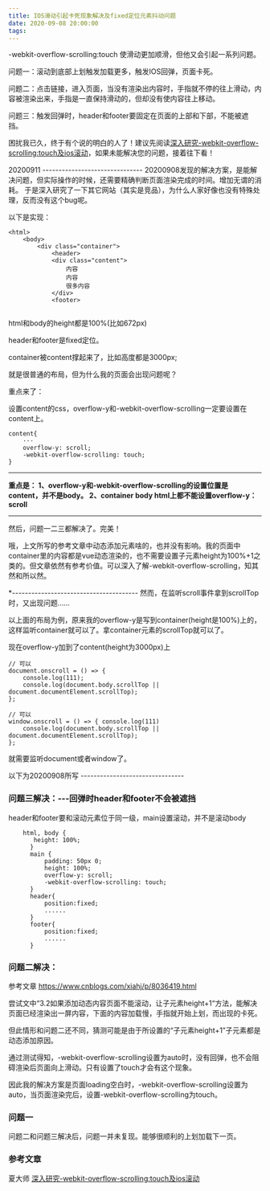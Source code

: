 ```yaml
---
title: IOS滑动引起卡死现象解决及fixed定位元素抖动问题
date: 2020-09-08 20:00:00
tags: 
---
```

-webkit-overflow-scrolling:touch 使滑动更加顺滑，但他又会引起一系列问题。

问题一：滚动到底部上划触发加载更多，触发IOS回弹，页面卡死。

问题二：点击链接，进入页面，当没有渲染出内容时，手指就不停的往上滑动，内容被渲染出来，手指是一直保持滑动的，但却没有使内容往上移动。

问题三：触发回弹时，header和footer要固定在页面的上部和下部，不能被遮挡。

<!--more-->
困扰我已久，终于有个说的明白的人了！建议先阅读[深入研究-webkit-overflow-scrolling:touch及ios滚动](https://www.cnblogs.com/xiahj/p/8036419.html)，如果未能解决您的问题，接着往下看！

20200911 -------------------------------
20200908发现的解决方案，是能解决问题，但实际操作的时候，还需要精确判断页面渲染完成的时间。增加无谓的消耗。
于是深入研究了一下其它网站（其实是竞品），为什么人家好像也没有特殊处理，反而没有这个bug呢。

以下是实现：

```
<html>
    <body>
        <div class="container">
            <header>
            <div class="content">
                内容
                内容
                很多内容
            </div>
            <footer>
        
```
html和body的height都是100%(比如672px)

header和footer是fixed定位。

container被content撑起来了，比如高度都是3000px;

就是很普通的布局，但为什么我的页面会出现问题呢？

重点来了：

设置content的css，overflow-y和-webkit-overflow-scrolling一定要设置在 content上。

```
content{
    ···
    overflow-y: scroll;
    -webkit-overflow-scrolling: touch;
}
```

***
**重点是：
1、overflow-y和-webkit-overflow-scrolling的设置位置是content，并不是body。
2、container body html上都不能设置overflow-y：scroll**

***

然后，问题一二三都解决了。完美！

哦，上文所写的参考文章中动态添加元素啥的，也并没有影响。我的页面中container里的内容都是vue动态渲染的，也不需要设置子元素height为100%+1之类的。但文章依然有参考价值。可以深入了解-webkit-overflow-scrolling，知其然和所以然。

*---------------------------------------
然而，在监听scroll事件拿到scrollTop时，又出现问题……

以上面的布局为例，原来我的overflow-y是写到container(height是100%)上的，这样监听container就可以了。拿container元素的scrollTop就可以了。

现在overflow-y加到了content(height为3000px)上

```
// 可以
document.onscroll = () => { 
    console.log(111);
    console.log(document.body.scrollTop || document.documentElement.scrollTop);
};

// 可以
window.onscroll = () => { console.log(111)
    console.log(document.body.scrollTop || document.documentElement.scrollTop);
};

```
就需要监听document或者window了。


以下为20200908所写 --------------------------------

### 问题三解决：---回弹时header和footer不会被遮挡

header和footer要和滚动元素位于同一级，main设置滚动，并不是滚动body

```
    html, body {
       height: 100%;
      }
      main {
          padding: 50px 0;
          height: 100%;
          overflow-y: scroll;
          -webkit-overflow-scrolling: touch;
      }
      header{
          position:fixed;
          ......
      }
      footer{
          position:fixed;
          ......
      }
```

### 问题二解决：

参考文章 https://www.cnblogs.com/xiahj/p/8036419.html

尝试文中“3.2如果添加动态内容页面不能滚动，让子元素height+1“方法，能解决页面已经渲染出一屏内容，下面的内容加载慢，手指就开始上划，而出现的卡死。

但此情形和问题二还不同，猜测可能是由于所设置的“子元素height+1”子元素都是动态添加原因。

通过测试得知，-webkit-overflow-scrolling设置为auto时，没有回弹，也不会阻碍渲染后页面向上滑动。只有设置了touch才会有这个现象。

因此我的解决方案是页面loading空白时，-webkit-overflow-scrolling设置为auto，当页面渲染完后，设置-webkit-overflow-scrolling为touch。

### 问题一

问题二和问题三解决后，问题一并未复现。能够很顺利的上划加载下一页。

### 参考文章

夏大师 [深入研究-webkit-overflow-scrolling:touch及ios滚动](https://www.cnblogs.com/xiahj/p/8036419.html)

